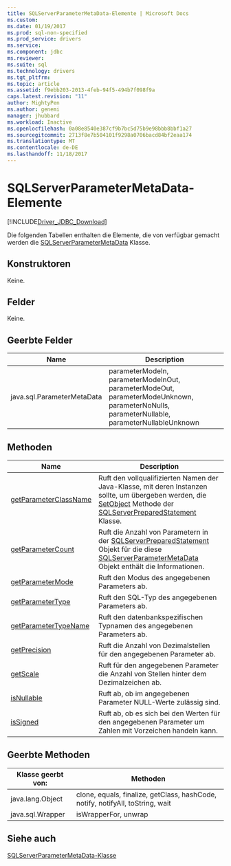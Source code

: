 ```yaml
---
title: SQLServerParameterMetaData-Elemente | Microsoft Docs
ms.custom: 
ms.date: 01/19/2017
ms.prod: sql-non-specified
ms.prod_service: drivers
ms.service: 
ms.component: jdbc
ms.reviewer: 
ms.suite: sql
ms.technology: drivers
ms.tgt_pltfrm: 
ms.topic: article
ms.assetid: f9ebb203-2013-4feb-94f5-494b7f098f9a
caps.latest.revision: "11"
author: MightyPen
ms.author: genemi
manager: jhubbard
ms.workload: Inactive
ms.openlocfilehash: 0a08e8540e387cf9b7bc5d75b9e98bbb8bbf1a27
ms.sourcegitcommit: 2713f8e7b504101f9298a0706bacd84bf2eaa174
ms.translationtype: MT
ms.contentlocale: de-DE
ms.lasthandoff: 11/18/2017
---
```

# <a name="sqlserverparametermetadata-members"></a>SQLServerParameterMetaData-Elemente
[!INCLUDE[Driver_JDBC_Download](../../../includes/driver_jdbc_download.md)]

  Die folgenden Tabellen enthalten die Elemente, die von verfügbar gemacht werden die [SQLServerParameterMetaData](../../../connect/jdbc/reference/sqlserverparametermetadata-class.md) Klasse.  
  
## <a name="constructors"></a>Konstruktoren  
 Keine.  
  
## <a name="fields"></a>Felder  
 Keine.  
  
## <a name="inherited-fields"></a>Geerbte Felder  
  
|Name|Description|  
|----------|-----------------|  
|java.sql.ParameterMetaData|parameterModeIn, parameterModeInOut, parameterModeOut, parameterModeUnknown, parameterNoNulls, parameterNullable, parameterNullableUnknown|  
  
## <a name="methods"></a>Methoden  
  
|Name|Description|  
|----------|-----------------|  
|[getParameterClassName](../../../connect/jdbc/reference/getparameterclassname-method-sqlserverparametermetadata.md)|Ruft den vollqualifizierten Namen der Java-Klasse, mit deren Instanzen sollte, um übergeben werden, die [SetObject](../../../connect/jdbc/reference/setobject-method-sqlserverpreparedstatement.md) Methode der [SQLServerPreparedStatement](../../../connect/jdbc/reference/sqlserverpreparedstatement-class.md) Klasse.|  
|[getParameterCount](../../../connect/jdbc/reference/getparametercount-method-sqlserverparametermetadata.md)|Ruft die Anzahl von Parametern in der [SQLServerPreparedStatement](../../../connect/jdbc/reference/sqlserverpreparedstatement-class.md) Objekt für die diese [SQLServerParameterMetaData](../../../connect/jdbc/reference/sqlserverparametermetadata-class.md) Objekt enthält die Informationen.|  
|[getParameterMode](../../../connect/jdbc/reference/getparametermode-method-sqlserverparametermetadata.md)|Ruft den Modus des angegebenen Parameters ab.|  
|[getParameterType](../../../connect/jdbc/reference/getparametertype-method-sqlserverparametermetadata.md)|Ruft den SQL-Typ des angegebenen Parameters ab.|  
|[getParameterTypeName](../../../connect/jdbc/reference/getparametertypename-method-sqlserverparametermetadata.md)|Ruft den datenbankspezifischen Typnamen des angegebenen Parameters ab.|  
|[getPrecision](../../../connect/jdbc/reference/getprecision-method-sqlserverparametermetadata.md)|Ruft die Anzahl von Dezimalstellen für den angegebenen Parameter ab.|  
|[getScale](../../../connect/jdbc/reference/getscale-method-sqlserverparametermetadata.md)|Ruft für den angegebenen Parameter die Anzahl von Stellen hinter dem Dezimalzeichen ab.|  
|[isNullable](../../../connect/jdbc/reference/isnullable-method-sqlserverparametermetadata.md)|Ruft ab, ob im angegebenen Parameter NULL-Werte zulässig sind.|  
|[isSigned](../../../connect/jdbc/reference/issigned-method-sqlserverparametermetadata.md)|Ruft ab, ob es sich bei den Werten für den angegebenen Parameter um Zahlen mit Vorzeichen handeln kann.|  
  
## <a name="inherited-methods"></a>Geerbte Methoden  
  
|Klasse geerbt von:|Methoden|  
|---------------------------|-------------|  
|java.lang.Object|clone, equals, finalize, getClass, hashCode, notify, notifyAll, toString, wait|  
|java.sql.Wrapper|isWrapperFor, unwrap|  
  
## <a name="see-also"></a>Siehe auch  
 [SQLServerParameterMetaData-Klasse](../../../connect/jdbc/reference/sqlserverparametermetadata-class.md)  
  
  

